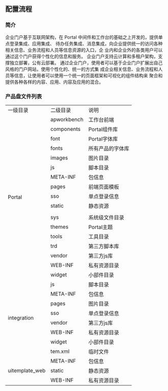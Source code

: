 ## 配置流程

### 简介
企业门户基于互联网架构，在 Portal 中间件和工作台的基础之上开发的，提供单点登录集成、应用集成、
待办任务集成、消息集成，向企业提供统一的访问各种相关信息、业务流程和人员等信息资源的入口，企
业内和企业外的各类用户可以通过这个门户获得个性化的信息和服务。
企业门户支持云计算和多租户架构，支撑独立部署，公有云部署。
通过企业门户，使用者可以基于企业门户扩展出自己风格的门户网站，使用个性化的、统一的方式集
成企业相关信息、业务流程和人员等信息，让使用者可以使用一个统一的页面框架和可视化的组件结构来
聚合和提供各种各样的内容、应用、内容及应用的混合。

### 产品盘文件列表

<table>
<tr><td>一级目录</td><td>二级目录</td><td>说明</td></tr>
<tr><td rowspan=18>Portal</td><td>apworkbench</td><td>工作台前端</td></tr>
<tr><td>components</td><td>Portal组件库</td></tr>
<tr><td>font</td><td>Portal字体库</td></tr>
<tr><td>fonts</td><td>所有产品的字体库</td></tr>
<tr><td>images</td><td>图片目录</td></tr>
<tr><td>js</td><td>脚本目录</td></tr>
<tr><td>META-INF</td><td>包信息</td></tr>
<tr><td>pages</td><td>前端页面模板</td></tr>
<tr><td>sso</td><td>单点登录信息</td></tr>
<tr><td>static</td><td>静态资源</td></tr>
<tr><td></td></tr>
<tr><td>sys</td><td>系统级文件目录</td></tr>
<tr><td>themes</td><td>Portal主题</td></tr>
<tr><td>tools</td><td>工具目录</td></tr>
<tr><td>trd</td><td>第三方脚本库</td></tr>
<tr><td>vendor</td><td>第三方js库</td></tr>
<tr><td>WEB-INF</td><td>私有资源目录</td></tr>
<tr><td>widget</td><td>小部件目录</td></tr>

<tr><td rowspan=8>integration</td><td>js</td><td>脚本目录</td></tr>
<tr><td>META-INF</td><td>包信息</td></tr>
<tr><td>pages</td><td>图片目录</td></tr>
<tr><td>sso</td><td>单点登录信息</td></tr>
<tr><td>vendor</td><td>第三方js库</td></tr>
<tr><td>WEB-INF</td><td>私有资源目录</td></tr>
<tr><td>widget</td><td>小部件目录</td></tr>
<tr><td>tem.xml</td><td>临时文件</td></tr>

<tr><td rowspan=3>uitemplate_web</td><td>META-INF</td><td>包信息</td></tr>
<tr><td>static</td><td>静态资源</td></tr>
<tr><td>WEB-INF</td><td>私有资源目录</td></tr>
</table>
